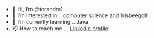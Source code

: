 - 👋 Hi, I’m @torandre1
- 👀 I’m interested in .. computer science and frisbeegolf
- 🌱 I’m currently learning .. Java
- 📫 How to reach me ... [LinkedIn profile](https://www.linkedin.com/in/taom/)

<!---
torandre1/torandre1 is a ✨ special ✨ repository because its `README.md` (this file) appears on your GitHub profile.
You can click the Preview link to take a look at your changes.
--->
